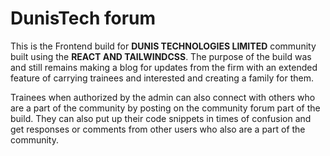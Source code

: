 # DunisTech forum

This is the Frontend build for **DUNIS TECHNOLOGIES LIMITED** community built using the **REACT AND TAILWINDCSS**. The purpose of the build was and still remains making a blog for updates from the firm with an extended feature of carrying trainees and interested and creating a family for them.

Trainees when authorized by the admin can also connect with others who are a part of the community by posting on the community forum part of the build. They can also put up their code snippets in times of confusion and get responses or comments from other users who also are a part of the community.
